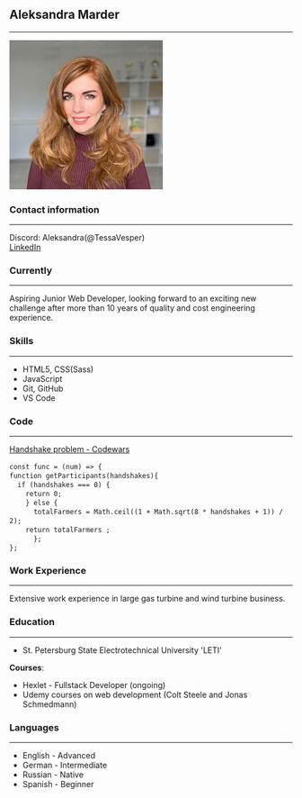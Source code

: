 ## Aleksandra Marder
___

![CV photo](/photo.jpg)

### Contact information
___

Discord: Aleksandra(@TessaVesper)\
[LinkedIn](https://de.linkedin.com/in/aleksandra-matcuka-50399154/en)

### Currently
___

Aspiring Junior Web Developer, looking forward to an exciting new challenge after more than 10 years of quality and cost engineering experience.

### Skills
___

* HTML5, CSS(Sass)
* JavaScript
* Git, GitHub
* VS Code

### Code 
___

[Handshake problem - Codewars](https://www.codewars.com/trainer/setup)

```
const func = (num) => {
function getParticipants(handshakes){
  if (handshakes === 0) {
    return 0;
    } else {
      totalFarmers = Math.ceil((1 + Math.sqrt(8 * handshakes + 1)) / 2);
    return totalFarmers ;
      };
};
```

### Work Experience
___

Extensive work experience in large gas turbine and wind turbine business.

### Education
___

* St. Petersburg State Electrotechnical University 'LETI'

**Courses**:
* Hexlet - Fullstack Developer (ongoing)
* Udemy courses on web development (Colt Steele and Jonas Schmedmann)

### Languages
___

* English - Advanced
* German - Intermediate
* Russian - Native
* Spanish - Beginner